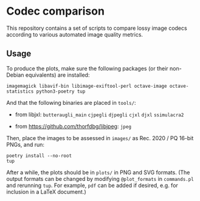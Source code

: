 # Codec comparison

This repository contains a set of scripts to compare lossy image codecs
according to various automated image quality metrics.

## Usage

To produce the plots, make sure the following packages (or their non-Debian
equivalents) are installed:

    imagemagick libavif-bin libimage-exiftool-perl octave-image octave-statistics python3-poetry tup

And that the following binaries are placed in `tools/`:

- from libjxl: `butteraugli_main` `cjpegli` `djpegli` `cjxl` `djxl`
  `ssimulacra2`

- from https://github.com/thorfdbg/libjpeg: `jpeg`

Then, place the images to be assessed in `images/` as Rec. 2020 / PQ 16-bit
PNGs, and run:

    poetry install --no-root
    tup

After a while, the plots should be in `plots/` in PNG and SVG formats. (The
output formats can be changed by modifying `@plot_formats` in `commands.pl` and
rerunning `tup`. For example, `pdf` can be added if desired, e.g. for inclusion
in a LaTeX document.)
